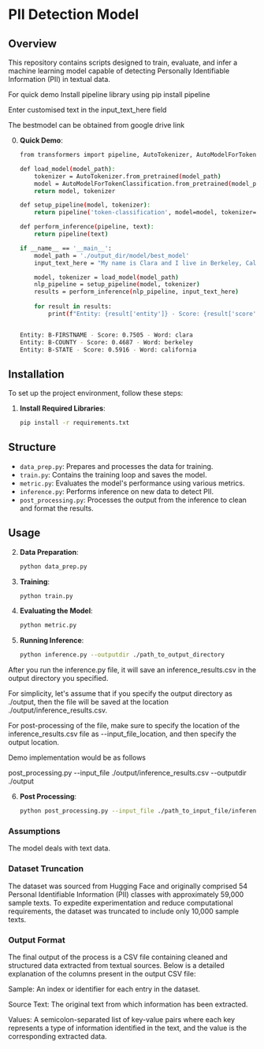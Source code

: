 # PII Detection Model

## Overview

This repository contains scripts designed to train, evaluate, and infer a machine learning model capable of detecting Personally Identifiable Information (PII) in textual data. 

For quick demo Install pipeline library using pip install pipeline

Enter customised text in the input_text_here field

The bestmodel can be obtained from google drive link

0. **Quick Demo**:


    ```bash
    from transformers import pipeline, AutoTokenizer, AutoModelForTokenClassification

    def load_model(model_path):        
        tokenizer = AutoTokenizer.from_pretrained(model_path)
        model = AutoModelForTokenClassification.from_pretrained(model_path)
        return model, tokenizer

    def setup_pipeline(model, tokenizer):
        return pipeline('token-classification', model=model, tokenizer=tokenizer)

    def perform_inference(pipeline, text):    
        return pipeline(text)

    if __name__ == '__main__':
        model_path = './output_dir/model/best_model'
        input_text_here = "My name is Clara and I live in Berkeley, California."

        model, tokenizer = load_model(model_path)
        nlp_pipeline = setup_pipeline(model, tokenizer)
        results = perform_inference(nlp_pipeline, input_text_here)
        
        for result in results:
            print(f"Entity: {result['entity']} - Score: {result['score']:.4f} - Word: {result['word']}")
    ```

    ```bash

    Entity: B-FIRSTNAME - Score: 0.7505 - Word: clara
    Entity: B-COUNTY - Score: 0.4687 - Word: berkeley
    Entity: B-STATE - Score: 0.5916 - Word: california

    ```





## Installation

To set up the project environment, follow these steps:


1. **Install Required Libraries**:

    ```bash
    pip install -r requirements.txt
    ```

## Structure

- `data_prep.py`: Prepares and processes the data for training.
- `train.py`: Contains the training loop and saves the model.
- `metric.py`: Evaluates the model's performance using various metrics.
- `inference.py`: Performs inference on new data to detect PII.
- `post_processing.py`: Processes the output from the inference to clean and format the results.

## Usage

2. **Data Preparation**:

    ```bash
    python data_prep.py
    ```

3.  **Training**:

    ```bash
    python train.py
    ```


4. **Evaluating the Model**:

    ```bash
    python metric.py
    ```

5.  **Running Inference**:

    ```bash
    python inference.py --outputdir ./path_to_output_directory
    ```



After you run the inference.py file, it will save an inference_results.csv in the output directory you specified. 

For simplicity, let's assume that if you specify the output directory as ./output, then the file will be saved at the location ./output/inference_results.csv.

For post-processing of the file, make sure to specify the location of the inference_results.csv file as --input_file_location, and then specify the output location. 

Demo implementation would be as follows

post_processing.py --input_file ./output/inference_results.csv --outputdir ./output

6.  **Post Processing**:

    ```bash
    python post_processing.py --input_file ./path_to_input_file/inference_results.csv --outputdir ./path_to_output_directory
    ```


### Assumptions
The model deals  with text data.



### Dataset Truncation
The dataset was sourced from Hugging Face and originally comprised 54 Personal Identifiable Information (PII) classes with approximately 59,000 sample texts. To expedite experimentation and reduce computational requirements, the dataset was truncated to include only 10,000 sample texts. 

### Output Format
The final output of the process is a CSV file containing cleaned and structured data extracted from textual sources. Below is a detailed explanation of the columns present in the output CSV file:

Sample: An index or identifier for each entry in the dataset.

Source Text: The original text from which information has been extracted.

Values: A semicolon-separated list of key-value pairs where each key represents a type of information identified in the text, and the value is the corresponding extracted data.




